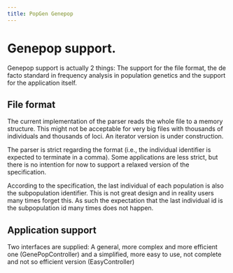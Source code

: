 ```yaml
---
title: PopGen Genepop
---
```


Genepop support.
================

Genepop support is actually 2 things: The support for the file format,
the de facto standard in frequency analysis in population genetics and
the support for the application itself.

File format
-----------

The current implementation of the parser reads the whole file to a
memory structure. This might not be acceptable for very big files with
thousands of individuals and thousands of loci. An iterator version is
under construction.

The parser is strict regarding the format (i.e., the individual
identifier is expected to terminate in a comma). Some applications are
less strict, but there is no intention for now to support a relaxed
version of the specification.

According to the specification, the last individual of each population
is also the subpopulation identifier. This is not great design and in
reality users many times forget this. As such the expectation that the
last individual id is the subpopulation id many times does not happen.

Application support
-------------------

Two interfaces are supplied: A general, more complex and more efficient
one (GenePopController) and a simplified, more easy to use, not complete
and not so efficient version (EasyController)

